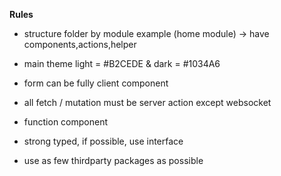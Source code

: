 **Rules**

- structure folder by module example (home module) -> have components,actions,helper

- main theme light = #B2CEDE & dark = #1034A6

- form can be fully client component

- all fetch / mutation must be server action except websocket

- function component

- strong typed, if possible, use interface

- use as few thirdparty packages as possible
